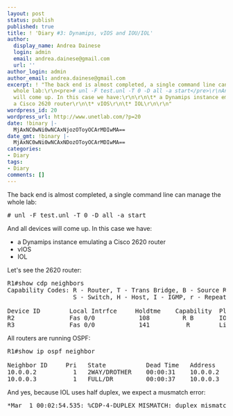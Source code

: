 ```yaml
---
layout: post
status: publish
published: true
title: ! 'Diary #3: Dynamips, vIOS and IOU/IOL'
author:
  display_name: Andrea Dainese
  login: admin
  email: andrea.dainese@gmail.com
  url: ''
author_login: admin
author_email: andrea.dainese@gmail.com
excerpt: ! "The back end is almost completed, a single command line can manage the
  whole lab:\r\n<pre># unl -F test.unl -T 0 -D all -a start</pre>\r\nAnd all devices
  will come up. In this case we have:\r\n\r\n\t* a Dynamips instance emulating
  a Cisco 2620 router\r\n\t* vIOS\r\n\t* IOL\r\n\r\n"
wordpress_id: 20
wordpress_url: http://www.unetlab.com/?p=20
date: !binary |-
  MjAxNC0wNi0wNCAxNjozOToyOCArMDIwMA==
date_gmt: !binary |-
  MjAxNC0wNi0wNCAxNDozOToyOCArMDIwMA==
categories:
- Diary
tags:
- Diary
comments: []
---
```


The back end is almost completed, a single command line can manage the whole lab:
<pre># unl -F test.unl -T 0 -D all -a start</pre>
And all devices will come up. In this case we have:

* a Dynamips instance emulating a Cisco 2620 router
* vIOS
* IOL

<a id="more"></a><a id="more-20"></a>

Let's see the 2620 router:
<pre>R1#show cdp neighbors
Capability Codes: R - Router, T - Trans Bridge, B - Source Route Bridge
                  S - Switch, H - Host, I - IGMP, r - Repeater

Device ID        Local Intrfce     Holdtme    Capability  Platform  Port ID
R2               Fas 0/0            108         R B       IOSv      Gig 0/0
R3               Fas 0/0            141          R        Linux Uni Eth 0/0</pre>
All routers are running OSPF:
<pre>R1#show ip ospf neighbor

Neighbor ID     Pri   State           Dead Time   Address         Interface
10.0.0.2          1   2WAY/DROTHER    00:00:31    10.0.0.2        FastEthernet0/0
10.0.0.3          1   FULL/DR         00:00:37    10.0.0.3        FastEthernet0/0</pre>
And yes, because IOL uses half duplex, we expect a musmatch error:
<pre>*Mar  1 00:02:54.535: %CDP-4-DUPLEX_MISMATCH: duplex mismatch discovered on FastEthernet0/0 (not half duplex), with R3 Ethernet0/0 (half duplex).</pre>
